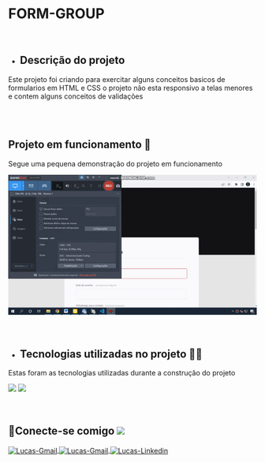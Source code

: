 # FORM-GROUP
<br>

- <h2 align="left">Descrição do projeto</h2>

<p align="left">Este projeto foi criando para exercitar alguns conceitos basicos de formularios em HTML e CSS 
o projeto não esta responsivo a telas menores e contem alguns conceitos de validações
 </p>
<br>
<br>

<h2 align="left">Projeto em funcionamento 🚀</h2>

<p align="left">Segue uma pequena demonstração do projeto em funcionamento</p>

  <div align="left">
  <img src="https://github.com/Lucas8901/FORM-GROUP/blob/main/bandicam%202022-09-26%2012-38-00-591%20(1).gif"/>
  </div>


<br>
<br>

- <h2 align="left"> Tecnologias utilizadas no projeto 🧑‍💻</h2>

<p align="left">Estas foram as tecnologias utilizadas durante a construção do projeto</p>

<div align="left">
  <img src="https://img.shields.io/badge/HTML5-E34F26?style=for-the-badge&logo=html5&logoColor=white"/>
  <img src="https://img.shields.io/badge/CSS3-1572B6?style=for-the-badge&logo=css3&logoColor=white"/>
</div>
<br>
<br>

<h2> 🔗Conecte-se comigo <img src=https://user-images.githubusercontent.com/69019626/121693520-9b5b6100-ca9f-11eb-9667-aea4b1578685.gif width="70"></h2>

<a href="https://discord.com/channels/@me" target="_blank">
  <img align="center" alt="Lucas-Gmail"src= "https://img.shields.io/badge/Discord-7289DA?style=for-the-badge&logo=discord&logoColor=white">
</a>

<a href="https://github.com/Lucas8901" target="_blank">
  <img align="center" alt="Lucas-Gmail"src= "https://img.shields.io/badge/GitHub-100000?style=for-the-badge&logo=github&logoColor=white">
</a>

<a href="https://www.linkedin.com/in/lucas-logistica/" target="_blank">
  <img align="center" alt="Lucas-Linkedin" src= "https://img.shields.io/badge/LinkedIn-0077B5?style=for-the-badge&logo=linkedin&logoColor=white" style="max-width:100%;">
</a>
